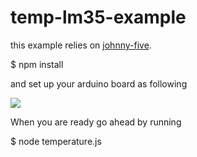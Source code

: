 temp-lm35-example
=================

this example relies on [johnny-five](https://github.com/rwaldron/johnny-five).

$ npm install

and set up your arduino board as following

<img src="https://github.com/chrkaatz/sensable-reporter/raw/master/examples/temp-lm35/simple-temp_bb.png">

When you are ready go ahead by running

$ node temperature.js

